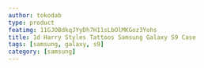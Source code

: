 ```yaml
---
author: tokodab
type: product
featimg: 11GJOBdkqJYyDh7H11sLbOlMKGoz3Yohs
title: 1d Harry Styles Tattoos Samsung Galaxy S9 Case
tags: [samsung, galaxy, s9]
category: [samsung]
---
```


